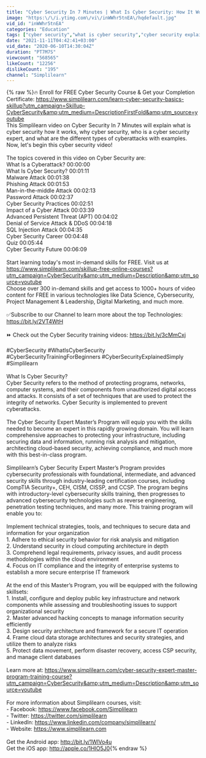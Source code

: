 ```yaml
---
title: "Cyber Security In 7 Minutes | What Is Cyber Security: How It Works? | Cyber Security | Simplilearn"
image: "https:\/\/i.ytimg.com\/vi\/inWWhr5tnEA\/hqdefault.jpg"
vid_id: "inWWhr5tnEA"
categories: "Education"
tags: ["cyber security","what is cyber security","cyber security explained"]
date: "2021-11-11T04:42:41+03:00"
vid_date: "2020-06-10T14:30:04Z"
duration: "PT7M7S"
viewcount: "568565"
likeCount: "12256"
dislikeCount: "195"
channel: "Simplilearn"
---
```

{% raw %}🔥 Enroll for FREE Cyber Security Course &amp; Get your Completion Certificate:  <a rel="nofollow" target="blank" href="https://www.simplilearn.com/learn-cyber-security-basics-skillup?utm_campaign=Skillup-CyberSecurity&amp;utm_medium=DescriptionFirstFold&amp;utm_source=youtube">https://www.simplilearn.com/learn-cyber-security-basics-skillup?utm_campaign=Skillup-CyberSecurity&amp;utm_medium=DescriptionFirstFold&amp;utm_source=youtube</a><br />This Simplilearn video on Cyber Security In 7 Minutes will explain what is cyber security how it works, why cyber security, who is a cyber security expert, and what are the different types of cyberattacks with examples. Now, let's begin this cyber security video!<br /><br />The topics covered in this video on Cyber Security are:<br />What Is a Cyberattack?    00:00:00<br />What Is Cyber Security?   00:01:11<br />Malware Attack   00:01:38<br />Phishing Attack   00:01:53<br />Man-in-the-middle Attack  00:02:13<br />Password Attack   00:02:37<br />Cyber Security Practices   00:02:51<br />Impact of a Cyber Attack   00:03:39<br />Advanced Persistent Threat (APT)   00:04:02<br />Denial of Service Attack &amp; DDoS    00:04:18<br />SQL Injection Attack    00:04:35<br />Cyber Security Career    00:04:48<br />Quiz   00:05:44<br />Cyber Security Future   00:06:09<br /><br />Start learning today's most in-demand skills for FREE. Visit us at <a rel="nofollow" target="blank" href="https://www.simplilearn.com/skillup-free-online-courses?utm_campaign=CyberSecurity&amp;utm_medium=Description&amp;utm_source=youtube">https://www.simplilearn.com/skillup-free-online-courses?utm_campaign=CyberSecurity&amp;utm_medium=Description&amp;utm_source=youtube</a>  <br />Choose over 300 in-demand skills and get access to 1000+ hours of video content for FREE in various technologies like Data Science, Cybersecurity, Project Management &amp; Leadership, Digital Marketing, and much more. <br /><br />✅Subscribe to our Channel to learn more about the top Technologies: <a rel="nofollow" target="blank" href="https://bit.ly/2VT4WtH">https://bit.ly/2VT4WtH</a><br /><br />⏩ Check out the Cyber Security training videos: <a rel="nofollow" target="blank" href="https://bit.ly/3cMmCxj">https://bit.ly/3cMmCxj</a><br /><br />#CyberSecurity #WhatIsCyberSecurity #CyberSecurityTrainingForBeginners #CyberSecurityExplainedSimply #Simplilearn<br /><br />What Is Cyber Security?<br />Cyber Security refers to the method of protecting programs, networks, computer systems, and their components from unauthorized digital access and attacks. It consists of a set of techniques that are used to protect the integrity of networks. Cyber Security is implemented to prevent cyberattacks.<br /><br />The Cyber Security Expert Master’s Program will equip you with the skills needed to become an expert in this rapidly growing domain. You will learn comprehensive approaches to protecting your infrastructure, including securing data and information, running risk analysis and mitigation, architecting cloud-based security, achieving compliance, and much more with this best-in-class program.<br /><br />Simplilearn’s Cyber Security Expert Master’s Program provides cybersecurity professionals with foundational, intermediate, and advanced security skills through industry-leading certification courses, including CompTIA Security+, CEH, CISM, CISSP, and CCSP. The program begins with introductory-level cybersecurity skills training, then progresses to advanced cybersecurity technologies such as reverse engineering, penetration testing techniques, and many more. This training program will enable you to: <br /><br />Implement technical strategies, tools, and techniques to secure data and information for your organization<br />1. Adhere to ethical security behavior for risk analysis and mitigation<br />2. Understand security in cloud computing architecture in depth<br />3. Comprehend legal requirements, privacy issues, and audit process methodologies within the cloud environment<br />4. Focus on IT compliance and the integrity of enterprise systems to establish a more secure enterprise IT framework<br /><br />At the end of this Master’s Program, you will be equipped with the following skillsets:<br />1. Install, configure and deploy public key infrastructure and network components while assessing and troubleshooting issues to support organizational security<br />2. Master advanced hacking concepts to manage information security efficiently<br />3. Design security architecture and framework for a secure IT operation<br />4. Frame cloud data storage architectures and security strategies, and utilize them to analyze risks<br />5. Protect data movement, perform disaster recovery, access CSP security, and manage client databases<br /> <br />Learn more at: <a rel="nofollow" target="blank" href="https://www.simplilearn.com/cyber-security-expert-master-program-training-course?utm_campaign=CyberSecurity&amp;utm_medium=Description&amp;utm_source=youtube">https://www.simplilearn.com/cyber-security-expert-master-program-training-course?utm_campaign=CyberSecurity&amp;utm_medium=Description&amp;utm_source=youtube</a><br /><br />For more information about Simplilearn courses, visit: <br />- Facebook: <a rel="nofollow" target="blank" href="https://www.facebook.com/Simplilearn">https://www.facebook.com/Simplilearn</a> <br />- Twitter: <a rel="nofollow" target="blank" href="https://twitter.com/simplilearn">https://twitter.com/simplilearn</a> <br />- LinkedIn: <a rel="nofollow" target="blank" href="https://www.linkedin.com/company/simplilearn/">https://www.linkedin.com/company/simplilearn/</a><br />- Website: <a rel="nofollow" target="blank" href="https://www.simplilearn.com">https://www.simplilearn.com</a> <br /><br />Get the Android app: <a rel="nofollow" target="blank" href="http://bit.ly/1WlVo4u">http://bit.ly/1WlVo4u</a> <br />Get the iOS app: <a rel="nofollow" target="blank" href="http://apple.co/1HIO5J0">http://apple.co/1HIO5J0</a>{% endraw %}
